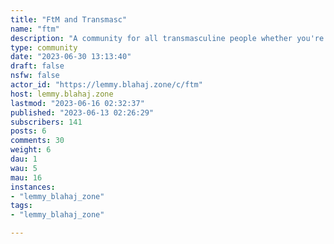 ```yaml
---
title: "FtM and Transmasc" 
name: "ftm"
description: "A community for all transmasculine people whether you're FtM, transmasc, nonbinary, genderqueer, or any other transmasc flavor. **Support Hotlines**- [The Trevor Project](https://www.thetrevorproject.org/get-help/)- [Trans LifeLine](https://translifeline.org/)**Rules**- Follow the Blahaj.Zone instance rules. - No bigotry.- No harassment.- No spam. - Use NSFW tags when appropriate. - Provide trigger warnings in your post title when appropriate. Eg: Post Name [CW: Trigger]. **Resources**- [The Gender Dysphoria Bible](https://genderdysphoria.fyi/en) // An in depth explanation of the types of gender dysphoria.  - [Sources for binders and packers](https://docs.google.com/spreadsheets/d/115zI3opsYcJAiygoiH0d0MIghMRz3WMcivXeDQ9wbkQ/htmlview) // This Google Sheet lists pretty much everywhere you can buy a binder or a packer.- [TransResources.info](https://trans-resources.info/) // Find trans resources in your country or state. "
type: community
date: "2023-06-30 13:13:40"
draft: false
nsfw: false
actor_id: "https://lemmy.blahaj.zone/c/ftm"
host: lemmy.blahaj.zone
lastmod: "2023-06-16 02:32:37"
published: "2023-06-13 02:26:29"
subscribers: 141
posts: 6
comments: 30
weight: 6
dau: 1
wau: 5
mau: 16
instances:
- "lemmy_blahaj_zone"
tags: 
- "lemmy_blahaj_zone"

---
```

